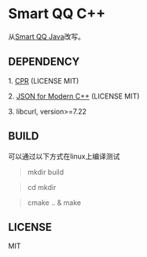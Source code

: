 Smart QQ C++
================

从[Smart QQ Java](https://github.com/ScienJus/smartqq)改写。

DEPENDENCY
----------------

1\. [CPR](https://github.com/whoshuu/cpr) (LICENSE MIT)

2\. [JSON for Modern C++](https://github.com/nlohmann/json) (LICENSE MIT)

3\. libcurl, version>=7.22

BUILD
----------------

可以通过以下方式在linux上编译测试

> mkdir build

> cd mkdir

> cmake .. & make

LICENSE
----------------

MIT
